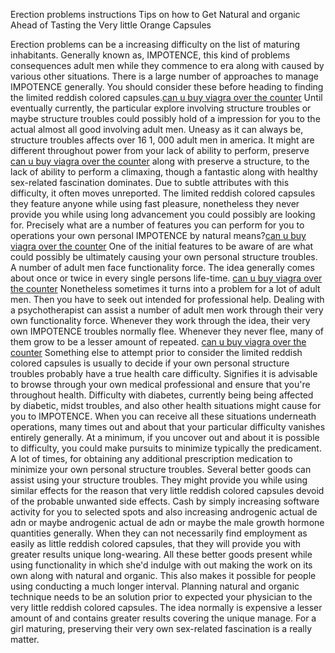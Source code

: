 Erection problems instructions Tips on how to Get Natural and organic Ahead of Tasting the Very little Orange Capsules

Erection problems can be a increasing difficulty on the list of maturing inhabitants. Generally known as, IMPOTENCE, this kind of problems consequences adult men while they commence to era along with caused by various other situations. There is a large number of approaches to manage IMPOTENCE generally. You should consider these before heading to finding the limited reddish colored capsules.<a href="https://forum.jquery.com/user/liligili333">can u buy viagra over the counter</a>
Until eventually currently, the particular explore involving structure troubles or maybe structure troubles could possibly hold of a impression for you to the actual almost all good involving adult men. Uneasy as it can always be, structure troubles affects over 16 1, 000 adult men in america. It might are different throughout power from your lack of ability to perform, preserve <a href="http://www.hieverywhere.com/hi/liligili333">can u buy viagra over the counter</a> along with preserve a structure, to the lack of ability to perform a climaxing, though a fantastic along with healthy sex-related fascination dominates. Due to subtle attributes with this difficulty, it often moves unreported.
The limited reddish colored capsules they feature anyone while using fast pleasure, nonetheless they never provide you while using long advancement you could possibly are looking for. Precisely what are a number of features you can perform for you to operations your own personal IMPOTENCE by natural means?<a href="http://www.fontspace.com/profile/liligili333">can u buy viagra over the counter</a>
One of the initial features to be aware of are what could possibly be ultimately causing your own personal structure troubles. A number of adult men face functionality force. The idea generally comes about once or twice in every single persons life-time. <a href="http://gmc.yoyogames.com/index.php?showuser=483295">can u buy viagra over the counter</a>
Nonetheless sometimes it turns into a problem for a lot of adult men. Then you have to seek out intended for professional help. Dealing with a psychotherapist can assist a number of adult men work through their very own functionality force. Whenever they work through the idea, their very own IMPOTENCE troubles normally flee. Whenever they never flee, many of them grow to be a lesser amount of repeated. <a href="http://liligili333.flavors.me/">can u buy viagra over the counter</a>
Something else to attempt prior to consider the limited reddish colored capsules is usually to decide if your own personal structure troubles probably have a true health care difficulty. Signifies it is advisable to browse through your own medical professional and ensure that you're throughout health.
Difficulty with diabetes, currently being being affected by diabetic, midst troubles, and also other health situations might cause for you to IMPOTENCE. When you can receive all these situations underneath operations, many times out and about that your particular difficulty vanishes entirely generally.
At a minimum, if you uncover out and about it is possible to difficulty, you could make pursuits to minimize typically the predicament. A lot of times, for obtaining any additional prescription medication to minimize your own personal structure troubles.
Several better goods can assist using your structure troubles. They might provide you while using similar effects for the reason that very little reddish colored capsules devoid of the probable unwanted side effects. Cash by simply increasing software activity for you to selected spots and also increasing androgenic actual de adn or maybe androgenic actual de adn or maybe the male growth hormone quantities generally.
When they can not necessarily find employment as easily as little reddish colored capsules, that they will provide you with greater results unique long-wearing. All these better goods present while using functionality in which she'd indulge with out making the work on its own along with natural and organic.
This also makes it possible for people using conducting a much longer interval. Planning natural and organic technique needs to be an solution prior to expected your physician to the very little reddish colored capsules. The idea normally is expensive a lesser amount of and contains greater results covering the unique manage. For a girl maturing, preserving their very own sex-related fascination is a really matter.
